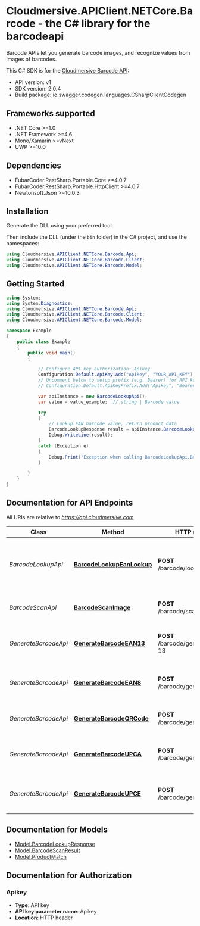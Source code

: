 # Cloudmersive.APIClient.NETCore.Barcode - the C# library for the barcodeapi

Barcode APIs let you generate barcode images, and recognize values from images of barcodes.

This C# SDK is for the [Cloudmersive Barcode API](https://www.cloudmersive.com/barcode-api):

- API version: v1
- SDK version: 2.0.4
- Build package: io.swagger.codegen.languages.CSharpClientCodegen

<a name="frameworks-supported"></a>
## Frameworks supported
- .NET Core >=1.0
- .NET Framework >=4.6
- Mono/Xamarin >=vNext
- UWP >=10.0

<a name="dependencies"></a>
## Dependencies
- FubarCoder.RestSharp.Portable.Core >=4.0.7
- FubarCoder.RestSharp.Portable.HttpClient >=4.0.7
- Newtonsoft.Json >=10.0.3

<a name="installation"></a>
## Installation
Generate the DLL using your preferred tool

Then include the DLL (under the `bin` folder) in the C# project, and use the namespaces:
```csharp
using Cloudmersive.APIClient.NETCore.Barcode.Api;
using Cloudmersive.APIClient.NETCore.Barcode.Client;
using Cloudmersive.APIClient.NETCore.Barcode.Model;
```
<a name="getting-started"></a>
## Getting Started

```csharp
using System;
using System.Diagnostics;
using Cloudmersive.APIClient.NETCore.Barcode.Api;
using Cloudmersive.APIClient.NETCore.Barcode.Client;
using Cloudmersive.APIClient.NETCore.Barcode.Model;

namespace Example
{
    public class Example
    {
        public void main()
        {

            // Configure API key authorization: Apikey
            Configuration.Default.ApiKey.Add("Apikey", "YOUR_API_KEY");
            // Uncomment below to setup prefix (e.g. Bearer) for API key, if needed
            // Configuration.Default.ApiKeyPrefix.Add("Apikey", "Bearer");

            var apiInstance = new BarcodeLookupApi();
            var value = value_example;  // string | Barcode value

            try
            {
                // Lookup EAN barcode value, return product data
                BarcodeLookupResponse result = apiInstance.BarcodeLookupEanLookup(value);
                Debug.WriteLine(result);
            }
            catch (Exception e)
            {
                Debug.Print("Exception when calling BarcodeLookupApi.BarcodeLookupEanLookup: " + e.Message );
            }

        }
    }
}
```

<a name="documentation-for-api-endpoints"></a>
## Documentation for API Endpoints

All URIs are relative to *https://api.cloudmersive.com*

Class | Method | HTTP request | Description
------------ | ------------- | ------------- | -------------
*BarcodeLookupApi* | [**BarcodeLookupEanLookup**](docs/BarcodeLookupApi.md#barcodelookupeanlookup) | **POST** /barcode/lookup/ean | Lookup EAN barcode value, return product data
*BarcodeScanApi* | [**BarcodeScanImage**](docs/BarcodeScanApi.md#barcodescanimage) | **POST** /barcode/scan/image | Scan and recognize an image of a barcode
*GenerateBarcodeApi* | [**GenerateBarcodeEAN13**](docs/GenerateBarcodeApi.md#generatebarcodeean13) | **POST** /barcode/generate/ean-13 | Generate a EAN-13 code barcode as PNG file
*GenerateBarcodeApi* | [**GenerateBarcodeEAN8**](docs/GenerateBarcodeApi.md#generatebarcodeean8) | **POST** /barcode/generate/ean-8 | Generate a EAN-8 code barcode as PNG file
*GenerateBarcodeApi* | [**GenerateBarcodeQRCode**](docs/GenerateBarcodeApi.md#generatebarcodeqrcode) | **POST** /barcode/generate/qrcode | Generate a QR code barcode as PNG file
*GenerateBarcodeApi* | [**GenerateBarcodeUPCA**](docs/GenerateBarcodeApi.md#generatebarcodeupca) | **POST** /barcode/generate/upc-a | Generate a UPC-A code barcode as PNG file
*GenerateBarcodeApi* | [**GenerateBarcodeUPCE**](docs/GenerateBarcodeApi.md#generatebarcodeupce) | **POST** /barcode/generate/upc-e | Generate a UPC-E code barcode as PNG file


<a name="documentation-for-models"></a>
## Documentation for Models

 - [Model.BarcodeLookupResponse](docs/BarcodeLookupResponse.md)
 - [Model.BarcodeScanResult](docs/BarcodeScanResult.md)
 - [Model.ProductMatch](docs/ProductMatch.md)


<a name="documentation-for-authorization"></a>
## Documentation for Authorization

<a name="Apikey"></a>
### Apikey

- **Type**: API key
- **API key parameter name**: Apikey
- **Location**: HTTP header

